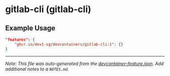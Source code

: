 
# gitlab-cli (gitlab-cli)



## Example Usage

```json
"features": {
    "ghcr.io/dev1-sg/devcontainers/gitlab-cli:1": {}
}
```





---

_Note: This file was auto-generated from the [devcontainer-feature.json](https://github.com/dev1-sg/devcontainers/blob/main/src/features/gitlab-cli/devcontainer-feature.json).  Add additional notes to a `NOTES.md`._
